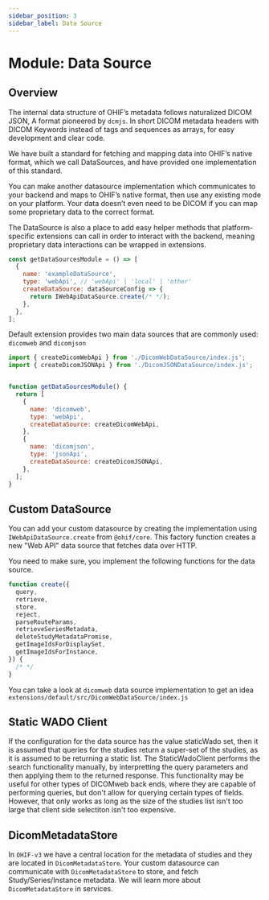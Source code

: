 ```yaml
---
sidebar_position: 3
sidebar_label: Data Source
---
```

# Module: Data Source


## Overview
The internal data structure of OHIF’s metadata follows naturalized DICOM JSON, A format pioneered by `dcmjs`. In short DICOM metadata headers with DICOM Keywords instead of tags and sequences as arrays, for easy development and clear code.

We have built a standard for fetching and mapping data into OHIF’s native format, which we call DataSources, and have provided one implementation of this standard.

You can make another datasource implementation which communicates to your backend and maps to OHIF’s native format, then use any existing mode on your platform. Your data doesn’t even need to be DICOM if you can map some proprietary data to the correct format.

The DataSource is also a place to add easy helper methods that platform-specific extensions can call in order to interact with the backend, meaning proprietary data interactions can be wrapped in extensions.

```js
const getDataSourcesModule = () => [
  {
    name: 'exampleDataSource',
    type: 'webApi', // 'webApi' | 'local' | 'other'
    createDataSource: dataSourceConfig => {
      return IWebApiDataSource.create(/* */);
    },
  },
];
```

Default extension provides two main data sources that are commonly used: `dicomweb` and `dicomjson`

```js
import { createDicomWebApi } from './DicomWebDataSource/index.js';
import { createDicomJSONApi } from './DicomJSONDataSource/index.js';


function getDataSourcesModule() {
  return [
    {
      name: 'dicomweb',
      type: 'webApi',
      createDataSource: createDicomWebApi,
    },
    {
      name: 'dicomjson',
      type: 'jsonApi',
      createDataSource: createDicomJSONApi,
    },
  ];
}
```


## Custom DataSource
You can add your custom datasource by creating the implementation using `IWebApiDataSource.create` from `@ohif/core`. This factory function creates a new "Web API" data source that fetches data over HTTP.

You need to make sure, you implement the following functions for the data source.



```js title="platform/core/src/DataSources/IWebApiDataSource.js"
function create({
  query,
  retrieve,
  store,
  reject,
  parseRouteParams,
  retrieveSeriesMetadata,
  deleteStudyMetadataPromise,
  getImageIdsForDisplaySet,
  getImageIdsForInstance,
}) {
  /* */
}
```

You can take a look at `dicomweb` data source implementation to get an idea
`extensions/default/src/DicomWebDataSource/index.js`

## Static WADO Client

If the configuration for the data source has the value staticWado set, then it
is assumed that queries for the studies return a super-set of the studies, as
it is assumed to be returning a static list.  The StaticWadoClient performs the
search functionality manually, by interpretting the query parameters and then
applying them to the returned response.  This functionality may be useful for
other types of DICOMweb back ends, where they are capable of performing queries,
but don't allow for querying certain types of fields.  However, that only works
as long as the size of the studies list isn't too large that client side
selectiton isn't too expensive.

## DicomMetadataStore
In `OHIF-v3` we have a central location for the metadata of studies and they are located
in `DicomMetadataStore`. Your custom datasource can communicate with `DicomMetadataStore` to store, and fetch Study/Series/Instance metadata. We will learn more about `DicomMetadataStore` in services.
